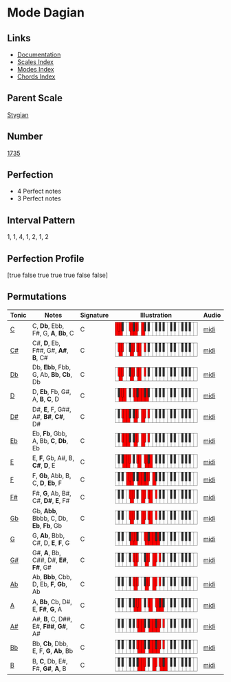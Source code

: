 # Mode Dagian

## Links

- [Documentation](index.md)
- [Scales Index](Scales.md)
- [Modes Index](Modes.md)
- [Chords Index](Chords.md)

## Parent Scale

[Stygian](ScaleStygian.md)

## Number

[1735](https://ianring.com/musictheory/scales/1735)

## Perfection

- 4 Perfect notes
- 3 Perfect notes

## Interval Pattern

1, 1, 4, 1, 2, 1, 2

## Perfection Profile

[true false true true true false false]

## Permutations

| Tonic | Notes | Signature | Illustration | Audio |
|-------|-------|-----------|--------------|-------|
| [C](ModeCNaturalDagian.md) | C, **Db**, Ebb, F#, G, **A**, **Bb**, C | C | ![CNaturalDagian](ModeCNaturalDagian.png) | [midi](https://github.com/edipermadi/music/blob/main/docs/ModeCNaturalDagian.mid?raw=true) |
| [C#](ModeCSharpDagian.md) | C#, **D**, Eb, F##, G#, **A#**, **B**, C# | C | ![CSharpDagian](ModeCSharpDagian.png) | [midi](https://github.com/edipermadi/music/blob/main/docs/ModeCSharpDagian.mid?raw=true) |
| [Db](ModeDFlatDagian.md) | Db, **Ebb**, Fbb, G, Ab, **Bb**, **Cb**, Db | C | ![DFlatDagian](ModeDFlatDagian.png) | [midi](https://github.com/edipermadi/music/blob/main/docs/ModeDFlatDagian.mid?raw=true) |
| [D](ModeDNaturalDagian.md) | D, **Eb**, Fb, G#, A, **B**, **C**, D | C | ![DNaturalDagian](ModeDNaturalDagian.png) | [midi](https://github.com/edipermadi/music/blob/main/docs/ModeDNaturalDagian.mid?raw=true) |
| [D#](ModeDSharpDagian.md) | D#, **E**, F, G##, A#, **B#**, **C#**, D# | C | ![DSharpDagian](ModeDSharpDagian.png) | [midi](https://github.com/edipermadi/music/blob/main/docs/ModeDSharpDagian.mid?raw=true) |
| [Eb](ModeEFlatDagian.md) | Eb, **Fb**, Gbb, A, Bb, **C**, **Db**, Eb | C | ![EFlatDagian](ModeEFlatDagian.png) | [midi](https://github.com/edipermadi/music/blob/main/docs/ModeEFlatDagian.mid?raw=true) |
| [E](ModeENaturalDagian.md) | E, **F**, Gb, A#, B, **C#**, **D**, E | C | ![ENaturalDagian](ModeENaturalDagian.png) | [midi](https://github.com/edipermadi/music/blob/main/docs/ModeENaturalDagian.mid?raw=true) |
| [F](ModeFNaturalDagian.md) | F, **Gb**, Abb, B, C, **D**, **Eb**, F | C | ![FNaturalDagian](ModeFNaturalDagian.png) | [midi](https://github.com/edipermadi/music/blob/main/docs/ModeFNaturalDagian.mid?raw=true) |
| [F#](ModeFSharpDagian.md) | F#, **G**, Ab, B#, C#, **D#**, **E**, F# | C | ![FSharpDagian](ModeFSharpDagian.png) | [midi](https://github.com/edipermadi/music/blob/main/docs/ModeFSharpDagian.mid?raw=true) |
| [Gb](ModeGFlatDagian.md) | Gb, **Abb**, Bbbb, C, Db, **Eb**, **Fb**, Gb | C | ![GFlatDagian](ModeGFlatDagian.png) | [midi](https://github.com/edipermadi/music/blob/main/docs/ModeGFlatDagian.mid?raw=true) |
| [G](ModeGNaturalDagian.md) | G, **Ab**, Bbb, C#, D, **E**, **F**, G | C | ![GNaturalDagian](ModeGNaturalDagian.png) | [midi](https://github.com/edipermadi/music/blob/main/docs/ModeGNaturalDagian.mid?raw=true) |
| [G#](ModeGSharpDagian.md) | G#, **A**, Bb, C##, D#, **E#**, **F#**, G# | C | ![GSharpDagian](ModeGSharpDagian.png) | [midi](https://github.com/edipermadi/music/blob/main/docs/ModeGSharpDagian.mid?raw=true) |
| [Ab](ModeAFlatDagian.md) | Ab, **Bbb**, Cbb, D, Eb, **F**, **Gb**, Ab | C | ![AFlatDagian](ModeAFlatDagian.png) | [midi](https://github.com/edipermadi/music/blob/main/docs/ModeAFlatDagian.mid?raw=true) |
| [A](ModeANaturalDagian.md) | A, **Bb**, Cb, D#, E, **F#**, **G**, A | C | ![ANaturalDagian](ModeANaturalDagian.png) | [midi](https://github.com/edipermadi/music/blob/main/docs/ModeANaturalDagian.mid?raw=true) |
| [A#](ModeASharpDagian.md) | A#, **B**, C, D##, E#, **F##**, **G#**, A# | C | ![ASharpDagian](ModeASharpDagian.png) | [midi](https://github.com/edipermadi/music/blob/main/docs/ModeASharpDagian.mid?raw=true) |
| [Bb](ModeBFlatDagian.md) | Bb, **Cb**, Dbb, E, F, **G**, **Ab**, Bb | C | ![BFlatDagian](ModeBFlatDagian.png) | [midi](https://github.com/edipermadi/music/blob/main/docs/ModeBFlatDagian.mid?raw=true) |
| [B](ModeBNaturalDagian.md) | B, **C**, Db, E#, F#, **G#**, **A**, B | C | ![BNaturalDagian](ModeBNaturalDagian.png) | [midi](https://github.com/edipermadi/music/blob/main/docs/ModeBNaturalDagian.mid?raw=true) |
